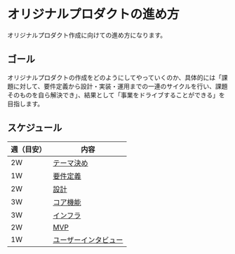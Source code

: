 # オリジナルプロダクトの進め方

オリジナルプロダクト作成に向けての進め方になります。

## ゴール

オリジナルプロダクトの作成をどのようにしてやっていくのか、具体的には「課題に対して、要件定義から設計・実装・運用までの一連のサイクルを行い、課題そのものを自ら解決でき」、結果として「事業をドライブすることができる」を目指します。

## スケジュール

| 週（目安） | 内容 |
| -------- | --- |
| 2W | [テーマ決め](/documents/THEME.md) |
| 1W | [要件定義](/documents/ORIGINAL_PRODUCT_REQUIREMENT_DEFINITION.md) |
| 2W | [設計](/documents/ORIGINAL_PRODUCT_DESIGN.md) |
| 3W | [コア機能](/documents/ORIGINAL_PRODUCT_CORE.md) |
| 3W | [インフラ](/documents/ORIGINAL_PRODUCT_INFRASTRUCTURE.md) |
| 2W | [MVP](/documents/ORIGINAL_PRODUCT_MVP.md) |
| 1W | [ユーザーインタビュー](/documents/ORIGINAL_PRODUCT_INTERVIEW.md) |
